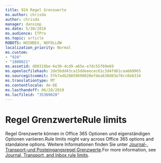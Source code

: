```yaml
---
title: 924 Regel Grenzwerte
ms.author: chrisda
author: chrisda
manager: dansimp
ms.date: 5/30/2018
ms.audience: ITPro
ms.topic: article
ROBOTS: NOINDEX, NOFOLLOW
localization_priority: Normal
ms.custom:
- "924"
- "1800021"
ms.assetid: d80318be-6e30-4cd9-a65e-e7dc55f69e69
ms.openlocfilehash: 2de5bdd43ca15ddeeecec61c3d4fd61caa660965
ms.sourcegitcommit: 5fb7a4b28859690020efdea630d03e70cc0e6334
ms.translationtype: MT
ms.contentlocale: de-DE
ms.lasthandoff: 06/28/2019
ms.locfileid: "35369628"
---
```

# <a name="rule-limits"></a><span data-ttu-id="cb5c0-102">Regel Grenzwerte</span><span class="sxs-lookup"><span data-stu-id="cb5c0-102">Rule limits</span></span>

<span data-ttu-id="cb5c0-103">Regel Grenzwerte können in Office 365 Optionen und eigenständigen Optionen variieren.</span><span class="sxs-lookup"><span data-stu-id="cb5c0-103">Rule limits might vary across Office 365 options and standalone options.</span></span> <span data-ttu-id="cb5c0-104">Weitere Informationen finden Sie unter [Journal-, Transport-und Posteingangsregel Grenzwerte](https://technet.microsoft.com/library/exchange-online-limits.aspx).</span><span class="sxs-lookup"><span data-stu-id="cb5c0-104">For more information, see [Journal, Transport, and Inbox rule limits](https://technet.microsoft.com/library/exchange-online-limits.aspx).</span></span>
